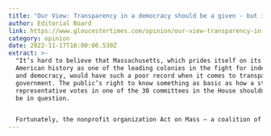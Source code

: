 ```yaml
---
title: "Our View: Transparency in a democracy should be a given - but it's not here"
author: Editorial Board
link: https://www.gloucestertimes.com/opinion/our-view-transparency-in-a-democracy-should-be-a-given---but-its-not/article_0ab87f34-5cff-52bf-9aa6-6ff5cd713121.html
category: opinion
date: 2022-11-17T16:00:06.530Z
extract: >-
  "﻿It’s hard to believe that Massachusetts, which prides itself on its place in
  American history as one of the leading colonies in the fight for independence
  and democracy, would have such a poor record when it comes to transparency in
  government. The public’s right to know something as basic as how a state
  representative votes in one of the 30 committees in the House shouldn’t even
  be in question.


  Fortunately, the nonprofit organization Act on Mass — a coalition of progressive groups and unions — is working to pry open the secretive Statehouse, including not just legislators, the governor and the courts, but also law enforcement agencies."
---
```

